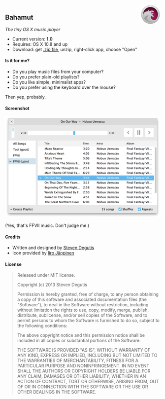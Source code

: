 <img src="Graphics/Bahamut.iconset/icon_32x32@2x.png" alt="Bahamut logo" title="Bahamut logo" align="right"/>

## Bahamut

*The tiny OS X music player*

* Current version: **1.0**
* Requires: OS X 10.8 and up
* Download: get [.zip file](https://raw.github.com/sdegutis/bahamut/master/Builds/Bahamut-LATEST.app.tar.gz), unzip, right-click app, choose "Open"

#### Is it for me?

- Do you play music files from your computer?
- Do you prefer plain-old playlists?
- Do you like simple, minimalist apps?
- Do you prefer using the keyboard over the mouse?

Then yep, probably.

#### Screenshot

![bahamut.png](bahamut.png)

(Yes, that's FFVII music. Don't judge me.)

#### Credits

- Written and designed by [Steven Degutis](https://github.com/sdegutis/)
- Icon provided by [Iiro Jäppinen](http://iiro.jappinen.me)

#### License

> Released under MIT license.
>
> Copyright (c) 2013 Steven Degutis
>
> Permission is hereby granted, free of charge, to any person obtaining a copy
> of this software and associated documentation files (the "Software"), to deal
> in the Software without restriction, including without limitation the rights
> to use, copy, modify, merge, publish, distribute, sublicense, and/or sell
> copies of the Software, and to permit persons to whom the Software is
> furnished to do so, subject to the following conditions:
>
> The above copyright notice and this permission notice shall be included in
> all copies or substantial portions of the Software.
>
> THE SOFTWARE IS PROVIDED "AS IS", WITHOUT WARRANTY OF ANY KIND, EXPRESS OR
> IMPLIED, INCLUDING BUT NOT LIMITED TO THE WARRANTIES OF MERCHANTABILITY,
> FITNESS FOR A PARTICULAR PURPOSE AND NONINFRINGEMENT. IN NO EVENT SHALL THE
> AUTHORS OR COPYRIGHT HOLDERS BE LIABLE FOR ANY CLAIM, DAMAGES OR OTHER
> LIABILITY, WHETHER IN AN ACTION OF CONTRACT, TORT OR OTHERWISE, ARISING FROM,
> OUT OF OR IN CONNECTION WITH THE SOFTWARE OR THE USE OR OTHER DEALINGS IN
> THE SOFTWARE.
